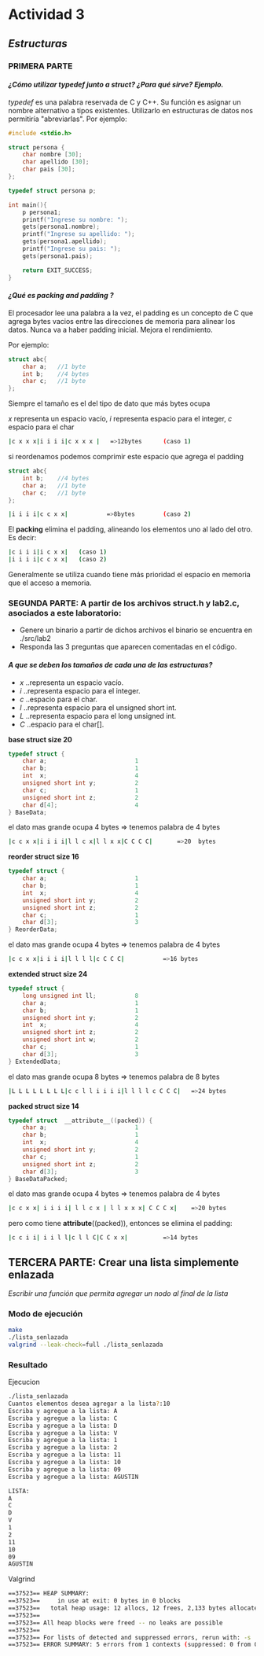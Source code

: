 # Actividad 3
## _Estructuras_
### PRIMERA PARTE
#### _¿Cómo utilizar typedef junto a struct? ¿Para qué sirve? Ejemplo._
*typedef* es una palabra reservada de C y C++. Su función es asignar un nombre alternativo a tipos existentes. Utilizarlo en estructuras de datos nos permitiría "abreviarlas".
Por ejemplo:
```c
#include <stdio.h>

struct persona {
	char nombre [30];
	char apellido [30];
	char pais [30];	
};

typedef struct persona p;

int main(){
	p persona1;
	printf("Ingrese su nombre: ");
	gets(persona1.nombre);
	printf("Ingrese su apellido: ");
	gets(persona1.apellido);
	printf("Ingrese su pais: ");
	gets(persona1.pais);

	return EXIT_SUCCESS;
}
```

    

#### _¿Qué es packing and padding ?_
El procesador lee una palabra a la vez, el padding es un concepto de C que agrega bytes vacios 
entre las direcciones de memoria para alinear los datos.
Nunca va a haber padding inicial.
Mejora el rendimiento.

Por ejemplo:

```c
struct abc{
	char a;   //1 byte
  	int b;    //4 bytes
  	char c;   //1 byte
};
```

Siempre el tamaño es el del tipo de dato que más bytes ocupa

*x* representa un espacio vacío, *i* representa espacio para el integer, *c* espacio para el char
```sh
|c x x x|i i i i|c x x x |   =>12bytes    	(caso 1)
```

si reordenamos podemos comprimir este espacio que agrega el padding 
```c
struct abc{
	int b;    //4 bytes
	char a;   //1 byte
  	char c;   //1 byte
};
```
```sh
|i i i i|c c x x|  			=>8bytes		(caso 2)
```

El **packing** elimina el padding, alineando los elementos uno al lado del otro. Es decir:
```sh
|c i i i|i c x x|  	(caso 1)
|i i i i|c c x x|	(caso 2)
```
Generalmente se utiliza cuando tiene más prioridad el espacio en memoria que el acceso a memoria.

### SEGUNDA PARTE: A partir de los archivos struct.h y lab2.c, asociados a este laboratorio:
- Genere un binario a partir de dichos archivos el binario se encuentra en ./src/lab2
- Responda las 3 preguntas que aparecen comentadas en el código.

#### _A que se deben los tamaños de cada una de las estructuras?_

- *x* ..representa un espacio vacío.
- *i* ..representa espacio para el integer.
- *c* ..espacio para el char.
- *l* ..representa espacio para el unsigned short int.
- *L* ..representa espacio para el long unsigned int.
- *C* ..espacio para el char[].

**base     struct size  20**
```c
typedef struct {
    char a;						    1
    char b;						    1
    int  x;						    4
    unsigned short int y;	    	2
    char c;						    1
    unsigned short int z;			2
    char d[4];						4
} BaseData;
```

el dato mas grande ocupa 4 bytes => tenemos palabra de 4 bytes
```sh
|c c x x|i i i i|l l c x|l l x x|C C C C|		=>20  bytes
```

**reorder  struct size  16**
```c
typedef struct {
    char a;						    1
    char b;						    1
    int  x;						    4
    unsigned short int y;		    2
    unsigned short int z;		    2
    char c;						    1	
    char d[3];					    3
} ReorderData;						
```
el dato mas grande ocupa 4 bytes => tenemos palabra de 4 bytes

```sh
|c c x x|i i i i|l l l l|c C C C|			=>16 bytes
```

**extended struct size  24**
```c
typedef struct {
    long unsigned int ll;			8
    char a;						    1		
    char b;						    1
    unsigned short int y;			2
    int  x;						    4
    unsigned short int z;			2
    unsigned short int w;			2
    char c;						    1
    char d[3];						3
} ExtendedData;					
```
el dato mas grande ocupa 8 bytes => tenemos palabra de 8 bytes

```sh
|L L L L L L L L|c c l l i i i i|l l l l c C C C|	=>24 bytes
```

**packed   struct size  14**
```c
typedef struct  __attribute__((packed)) {
    char a;						    1	
    char b;						    1		
    int  x;						    4		
    unsigned short int y;			2		
    char c;						    1	
    unsigned short int z;			2
    char d[3];						3			
} BaseDataPacked;				
```

el dato mas grande ocupa 4 bytes => tenemos palabra de 4 bytes
```sh
|c c x x| i i i i| l l c x | l l x x x| C C C x|	=>20 bytes
```
pero como tiene __attribute__((packed)), entonces se elimina el padding:
```sh
|c c i i| i i l l|c l l C|C C x x|			=>14 bytes
```

## TERCERA PARTE: Crear una lista simplemente enlazada
_Escribir una función que permita agregar un nodo al final de la lista_

### Modo de ejecución

```bash
make
./lista_senlazada
valgrind --leak-check=full ./lista_senlazada
```

### Resultado
Ejecucion
```bash
./lista_senlazada
Cuantos elementos desea agregar a la lista?:10
Escriba y agregue a la lista: A
Escriba y agregue a la lista: C
Escriba y agregue a la lista: D
Escriba y agregue a la lista: V
Escriba y agregue a la lista: 1
Escriba y agregue a la lista: 2
Escriba y agregue a la lista: 11
Escriba y agregue a la lista: 10
Escriba y agregue a la lista: 09
Escriba y agregue a la lista: AGUSTIN

LISTA:
A
C
D
V
1
2
11
10
09
AGUSTIN
```

Valgrind
```bash
==37523== HEAP SUMMARY:
==37523==     in use at exit: 0 bytes in 0 blocks
==37523==   total heap usage: 12 allocs, 12 frees, 2,133 bytes allocated
==37523== 
==37523== All heap blocks were freed -- no leaks are possible
==37523== 
==37523== For lists of detected and suppressed errors, rerun with: -s
==37523== ERROR SUMMARY: 5 errors from 1 contexts (suppressed: 0 from 0)
```